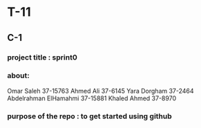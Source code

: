 # T-11

## C-1

### project title : sprint0

### about:

Omar Saleh            37-15763
Ahmed Ali             37-6145
Yara Dorgham          37-2464
Abdelrahman ElHamahmi 37-15881
Khaled Ahmed          37-8970


### purpose of the repo : to get started using github
